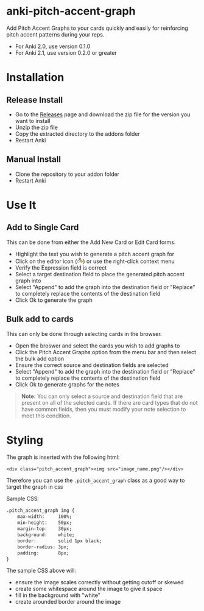 anki-pitch-accent-graph 
=======================

Add Pitch Accent Graphs to your cards quickly and easily for reinforcing pitch accent patterns during your reps.

- For Anki 2.0, use version 0.1.0
- For Anki 2.1, use version 0.2.0 or greater


# Installation

## Release Install

- Go to the [Releases](https://github.com/jyore/anki-pitch-accent-graph/releases) page and download the zip file for the version you want to install
- Unzip the zip file
- Copy the extracted directory to the addons folder 
- Restart Anki



## Manual Install

- Clone the repository to your addon folder
- Restart Anki


# Use It

## Add to Single Card

This can be done from either the Add New Card or Edit Card forms.

- Highlight the text you wish to generate a pitch accent graph for
- Click on the editor icon (<img height="16" width="16" src="pitchaccentgraph/gui/icons/icon.png"/>) or use the right-click context menu
- Verify the Expression field is correct
- Select a target destination field to place the generated pitch accent graph into
- Select "Append" to add the graph into the destination field or "Replace" to completely replace the contents of the destination field
- Click Ok to generate the graph


## Bulk add to cards

This can only be done through selecting cards in the browser.

- Open the broswer and select the cards you wish to add graphs to
- Click the Pitch Accent Graphs option from the menu bar and then select the bulk add option
- Ensure the correct source and destination fields are selected
- Select "Append" to add the graph into the destination field or "Replace" to completely replace the contents of the destination field
- Click Ok to generate graphs for the notes


> **Note:** You can only select a source and destination field that are present on all of the selected cards. If there are card types that do not have common fields, then you must modify your note selection to meet this condition.



# Styling

The graph is inserted with the following html:

    <div class="pitch_accent_graph"><img src="image_name.png"/></div>


Therefore you can use the `.pitch_accent_graph` class as a good way to target the graph in css

Sample CSS:

    .pitch_accent_graph img { 
        max-width:     100%;
        min-height:    50px;
        margin-top:    30px;
        background:    white;
        border:        solid 1px black;
        border-radius: 3px;
        padding:       8px;
    }

The sample CSS above will:
- ensure the image scales correctly without getting cutoff or skewed
- create some whitespace around the image to give it space
- fill in the background with "white"
- create arounded  border around the image
